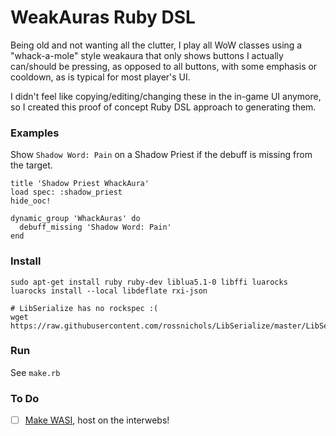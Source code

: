 # WeakAuras Ruby DSL

Being old and not wanting all the clutter, I play all WoW classes using a "whack-a-mole" style weakaura that only shows buttons I actually can/should be pressing, as opposed to all buttons, with some emphasis or cooldown, as is typical for most player's UI.

I didn't feel like copying/editing/changing these in the in-game UI anymore, so I created this proof of concept Ruby DSL approach to generating them.

### Examples

Show `Shadow Word: Pain` on a Shadow Priest if the debuff is missing from the target.

```
title 'Shadow Priest WhackAura'
load spec: :shadow_priest
hide_ooc!

dynamic_group 'WhackAuras' do
  debuff_missing 'Shadow Word: Pain'
end
```

### Install

```
sudo apt-get install ruby ruby-dev liblua5.1-0 libffi luarocks
luarocks install --local libdeflate rxi-json

# LibSerialize has no rockspec :(
wget https://raw.githubusercontent.com/rossnichols/LibSerialize/master/LibSerialize.lua
```

### Run

See `make.rb`

### To Do

- [ ] [Make WASI](https://github.com/ruby/ruby.wasm), host on the interwebs!
